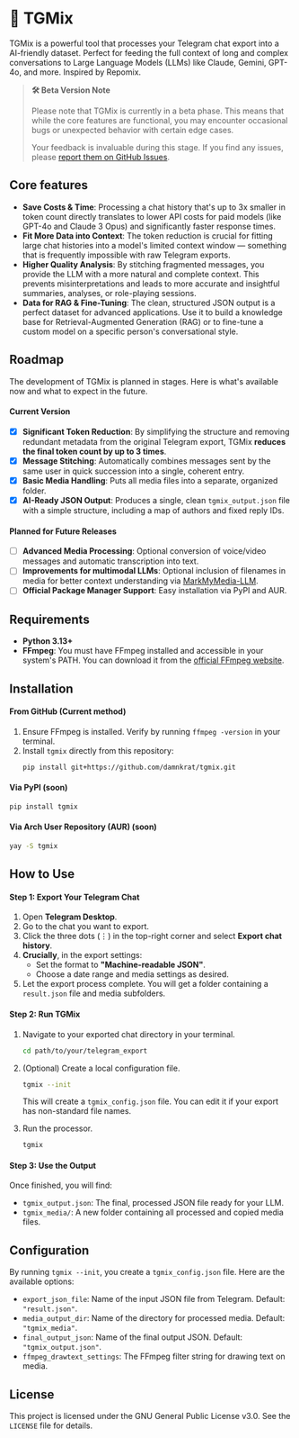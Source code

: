 # 💬 TGMix

TGMix is a powerful tool that processes your Telegram chat export into a AI-friendly dataset. Perfect for feeding the full context of long and complex conversations to Large Language Models (LLMs) like Claude, Gemini, GPT-4o, and more. Inspired by Repomix.

> **🛠️ Beta Version Note**
>
> Please note that TGMix is currently in a beta phase. This means that while the core features are functional, you may encounter occasional bugs or unexpected behavior with certain edge cases.
>
> Your feedback is invaluable during this stage. If you find any issues, please [report them on GitHub Issues](https://github.com/damnkrat/tgmix/issues).

## Core features

-   **Save Costs & Time**: Processing a chat history that's up to 3x smaller in token count directly translates to lower API costs for paid models (like GPT-4o and Claude 3 Opus) and significantly faster response times.
-   **Fit More Data into Context**: The token reduction is crucial for fitting large chat histories into a model's limited context window — something that is frequently impossible with raw Telegram exports.
-   **Higher Quality Analysis**: By stitching fragmented messages, you provide the LLM with a more natural and complete context. This prevents misinterpretations and leads to more accurate and insightful summaries, analyses, or role-playing sessions.
-   **Data for RAG & Fine-Tuning**: The clean, structured JSON output is a perfect dataset for advanced applications. Use it to build a knowledge base for Retrieval-Augmented Generation (RAG) or to fine-tune a custom model on a specific person's conversational style.

## Roadmap

The development of TGMix is planned in stages. Here is what's available now and what to expect in the future.

#### Current Version

-   [x] **Significant Token Reduction**: By simplifying the structure and removing redundant metadata from the original Telegram export, TGMix **reduces the final token count by up to 3 times**.
-   [x] **Message Stitching**: Automatically combines messages sent by the same user in quick succession into a single, coherent entry.
-   [x] **Basic Media Handling**: Puts all media files into a separate, organized folder.
-   [x] **AI-Ready JSON Output**: Produces a single, clean `tgmix_output.json` file with a simple structure, including a map of authors and fixed reply IDs.

#### Planned for Future Releases

-   [ ] **Advanced Media Processing**: Optional conversion of voice/video messages and automatic transcription into text.
-   [ ] **Improvements for multimodal LLMs**: Optional inclusion of filenames in media for better context understanding via [MarkMyMedia-LLM](https://github.com/LaVashikk/MarkMyMedia-LLM).
-   [ ] **Official Package Manager Support**: Easy installation via PyPI and AUR.

## Requirements

-   **Python 3.13+**
-   **FFmpeg**: You must have FFmpeg installed and accessible in your system's PATH. You can download it from the [official FFmpeg website](https://ffmpeg.org/download.html).

## Installation

#### From GitHub (Current method)
1.  Ensure FFmpeg is installed. Verify by running `ffmpeg -version` in your terminal.
2.  Install `tgmix` directly from this repository:
    ```bash
    pip install git+https://github.com/damnkrat/tgmix.git
    ```

#### Via PyPI (soon)
```bash
pip install tgmix
```

#### Via Arch User Repository (AUR) (soon)
```bash
yay -S tgmix
```

## How to Use

#### Step 1: Export Your Telegram Chat

1.  Open **Telegram Desktop**.
2.  Go to the chat you want to export.
3.  Click the three dots (⋮) in the top-right corner and select **Export chat history**.
4.  **Crucially**, in the export settings:
    -   Set the format to **"Machine-readable JSON"**.
    -   Choose a date range and media settings as desired.
5.  Let the export process complete. You will get a folder containing a `result.json` file and media subfolders.

#### Step 2: Run TGMix

1.  Navigate to your exported chat directory in your terminal.
    ```bash
    cd path/to/your/telegram_export
    ```
2.  (Optional) Create a local configuration file.
    ```bash
    tgmix --init
    ```
    This will create a `tgmix_config.json` file. You can edit it if your export has non-standard file names.

3.  Run the processor.
    ```bash
    tgmix
    ```

#### Step 3: Use the Output

Once finished, you will find:
-   `tgmix_output.json`: The final, processed JSON file ready for your LLM.
-   `tgmix_media/`: A new folder containing all processed and copied media files.

## Configuration

By running `tgmix --init`, you create a `tgmix_config.json` file. Here are the available options:

-   `export_json_file`: Name of the input JSON file from Telegram. Default: `"result.json"`.
-   `media_output_dir`: Name of the directory for processed media. Default: `"tgmix_media"`.
-   `final_output_json`: Name of the final output JSON. Default: `"tgmix_output.json"`.
-   `ffmpeg_drawtext_settings`: The FFmpeg filter string for drawing text on media.

## License

This project is licensed under the GNU General Public License v3.0. See the `LICENSE` file for details.
